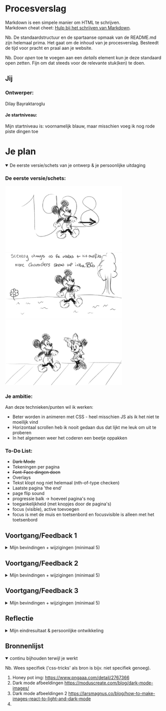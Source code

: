 # Procesverslag
Markdown is een simpele manier om HTML te schrijven.  
Markdown cheat cheet: [Hulp bij het schrijven van Markdown](https://github.com/adam-p/markdown-here/wiki/Markdown-Cheatsheet).

Nb. De standaardstructuur en de spartaanse opmaak van de README.md zijn helemaal prima. Het gaat om de inhoud van je procesverslag. Besteedt de tijd voor pracht en praal aan je website.

Nb. Door *open* toe te voegen aan een *details* element kun je deze standaard open zetten. Fijn om dat steeds voor de relevante stuk(ken) te doen.




## Jij

### Ontwerper:
Dilay Bayraktaroglu

#### Je startniveau:
Mijn startniveau is: voornamelijk blauw, maar misschien voeg ik nog rode piste dingen toe




# Je plan

<details open>
  <summary>De eerste versie/schets van je ontwerp & je persoonlijke uitdaging</summary>

  ### De eerste versie/schets:
  <img src="readme-images/mickeymousesketch1.png" width="375px" alt="eerste versie/schets">
  <img src="readme-images/mickeymousesketch2.png" width="375px" alt="eerste versie/schets">
  <img src="readme-images/mickeymousesketch3.png" width="375px" alt="eerste versie/schets">


  ### Je ambitie: 
  Aan deze technieken/punten wil ik werken:
  - Beter worden in animeren met CSS - heel misschien JS als ik het niet te moeilijk vind
  - Horizontaal scrollen heb ik nooit gedaan dus dat lijkt me leuk om uit te proberen
  - In het algemeen weer het coderen een beetje oppakken

  ### To-Do List:
  - ~~Dark Mode~~
  - Tekeningen per pagina
  - ~~Font-Face dingen doen~~
  - Overlays
  - Tekst klopt nog niet helemaal (nth-of-type checken)
  - Laatste pagina 'the end'
  - page flip sound
  - progressie balk -> hoeveel pagina's nog
  - toegankelijkheid (met knopjes door de pagina's)
  - focus (visible), active toevoegen
  - focus is met de muis en toetsenbord en focusvisible is alleen met het toetsenbord

 
</details>




## Voortgang/Feedback 1

<details>
  <summary>Mijn bevindingen + wijzigingen (minimaal 5)</summary>

  ### Bevinding 1:
  Omschrijving van wat er nog niet orde was (tekst en afbeeding(en)).
  <img src="readme-images/fb1.png" width="375px" alt="feedback sessie 1">
  - Misschien moet ik minder 'soorten' Mickeys gebruiken (De belangrijkste/bekendste Mickeys)
  - Objecten en andere characters interactief maken met Mickey
  - Nadenken over de bediening (Scrollen of met een knop)
  - De achtergronden maakt het interessanter
  - Easter egg: Characters die uit een object verschijnen bijvoorbeeld
  - Easter egg: Referenties naar andere elementen waar Mickey in voorkomt (In Aladdin is er bijvoorbeeld een referentie naar Mickey waarbij 'Genie' de Steamboat Willie tune fluit)

  <img src="readme-images/mickeymouse.png" width="375px" alt="feedback sessie 1">


  #### oplossing:
  Beschrijving hoe je het hebt hebt opgelost of als het niet gelukt is hoe je het zou oplossen (tekst en afbeeding(en)).
  Ik heb eigenlijk na dag 1 besloten om van character te veranderen. Sinds Mickey Mouse copyright .... heeft, kan ik dit project bijvoorbeeld niet op mijn portfolio zetten. Dus ga ik kiezen om door te gaan met Winnie The Pooh. Winnie is nu namelijk public domain, waardoor ik geen zorgen hoef te maken over copyright.


  ### Bevinding 2:
  Omschrijving van wat er nog niet orde was (tekst en afbeeding(en)).

  #### oplossing:
  Beschrijving hoe je het hebt hebt opgelost of als het niet gelukt is hoe je het zou oplossen (tekst en afbeeding(en)).



  ### Bevinding 3:
  ...

</details>




## Voortgang/Feedback 2

<details>
  <summary>Mijn bevindingen + wijzigingen (minimaal 5)</summary>
  
  ### Bevinding 1:
  Omschrijving van wat er nog niet orde was (tekst en afbeeding(en)).

  #### oplossing:
  Beschrijving hoe je het hebt hebt opgelost of als het niet gelukt is hoe je het zou oplossen (tekst en afbeeding(en)).



  ### Bevinding 2:
  Omschrijving van wat er nog niet orde was (tekst en afbeeding(en)).

  #### oplossing:
  Beschrijving hoe je het hebt hebt opgelost of als het niet gelukt is hoe je het zou oplossen (tekst en afbeeding(en)).



  ### Bevinding 3:
  ...

</details>




## Voortgang/Feedback 3

<details>
  <summary>Mijn bevindingen + wijzigingen (minimaal 5)</summary>
  
  ### Bevinding 1:
  Omschrijving van wat er nog niet orde was (tekst en afbeeding(en)).

  #### oplossing:
  Beschrijving hoe je het hebt hebt opgelost of als het niet gelukt is hoe je het zou oplossen (tekst en afbeeding(en)).



  ### Bevinding 2:
  Omschrijving van wat er nog niet orde was (tekst en afbeeding(en)).

  #### oplossing:
  Beschrijving hoe je het hebt hebt opgelost of als het niet gelukt is hoe je het zou oplossen (tekst en afbeeding(en)).



  ### Bevinding 3:
  ...

</details>




## Reflectie

<details>
  <summary>Mijn eindresultaat & persoonlijke ontwikkeling</summary>

  ### Je uitkomst - karakteristiek screenshot(s):
  <img src="readme-images/dummy-plaatje.jpg" width="375px" alt="final ontwerp">


  ### Dit ging goed/Heb ik geleerd: 
  Korte omschrijving met plaatje(s)

  <img src="readme-images/dummy-plaatje.jpg" width="375px" alt="top">


  ### Dit was lastig/Is niet gelukt:
  Korte omschrijving met plaatje(s)

  <img src="readme-images/dummy-plaatje.jpg" width="375px" alt="bummer">
</details>




## Bronnenlijst

<details open>
<summary>continu bijhouden terwijl je werkt</summary>

Nb. Wees specifiek ('css-tricks' als bron is bijv. niet specifiek genoeg).

1. Honey pot img: https://www.pngaaa.com/detail/2767366
2. Dark mode afbeeldingen https://moduscreate.com/blog/dark-mode-images/
3. Dark mode afbeeldingen 2 https://larsmagnus.co/blog/how-to-make-images-react-to-light-and-dark-mode
4. 

</details>